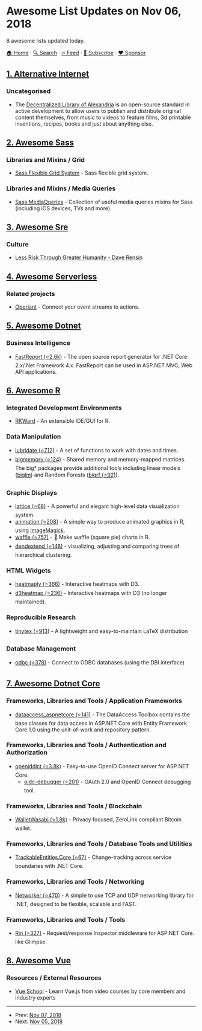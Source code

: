 # Awesome List Updates on Nov 06, 2018

8 awesome lists updated today.

[🏠 Home](/README.md) · [🔍 Search](https://www.trackawesomelist.com/search/) · [🔥 Feed](https://www.trackawesomelist.com/rss.xml) · [📮 Subscribe](https://trackawesomelist.us17.list-manage.com/subscribe?u=d2f0117aa829c83a63ec63c2f&id=36a103854c) · [❤️  Sponsor](https://github.com/sponsors/theowenyoung)



## [1. Alternative Internet](/content/redecentralize/alternative-internet/README.md)

### Uncategorised

*   The [Decentralized Library of Alexandria](https://www.alexandria.io/) is an open-source standard in active development to allow users to publish and distribute original content themselves, from music to videos to feature films, 3d printable inventions, recipes, books and just about anything else.

## [2. Awesome Sass](/content/Famolus/awesome-sass/README.md)

### Libraries and Mixins / Grid

*   [Sass Flexible Grid System](https://dnomak.com/flexiblegs/install/sass/) - Sass flexible grid system.

### Libraries and Mixins / Media Queries

*   [Sass MediaQueries](http://rafalbromirski.github.io/sass-mediaqueries/) - Collection of useful media queries mixins for Sass (including iOS devices, TVs and more).

## [3. Awesome Sre](/content/dastergon/awesome-sre/README.md)

### Culture

*   [Less Risk Through Greater Humanity - Dave Rensin](https://www.youtube.com/watch?v=0zqBlRW_6jA)

## [4. Awesome Serverless](/content/pmuens/awesome-serverless/README.md)

### Related projects

*   [Operiant](https://operiant.com) - Connect your event streams to actions.

## [5. Awesome Dotnet](/content/quozd/awesome-dotnet/README.md)

### Business Intelligence

*   [FastReport (⭐2.6k)](https://github.com/FastReports/FastReport) - The open source report generator for .NET Core 2.x/.Net Framework 4.x. FastReport can be used in ASP.NET MVC, Web API applications.

## [6. Awesome R](/content/qinwf/awesome-R/README.md)

### Integrated Development Environments

*   [RKWard](https://rkward.kde.org/) - An extensible IDE/GUI for R.

### Data Manipulation

*   [lubridate (⭐712)](https://github.com/tidyverse/lubridate) - A set of functions to work with dates and times.
*   [bigmemory (⭐124)](https://github.com/kaneplusplus/bigmemory) - Shared memory and memory-mapped matrices. The big\* packages provide additional tools including linear models ([biglm](http://cran.r-project.org/web/packages/biglm/index.html)) and Random Forests ([bigrf (⭐92)](https://github.com/aloysius-lim/bigrf)).

### Graphic Displays

*   [lattice (⭐68)](https://github.com/deepayan/lattice) - A powerful and elegant high-level data visualization system.
*   [animation (⭐208)](https://github.com/yihui/animation) - A simple way to produce animated graphics in R, using [ImageMagick](http://imagemagick.org/).
*   [waffle (⭐757)](https://github.com/hrbrmstr/waffle) -  🍁 Make waffle (square pie) charts in R.
*   [dendextend (⭐148)](https://github.com/talgalili/dendextend) -  visualizing, adjusting and comparing trees of hierarchical clustering.

### HTML Widgets

*   [heatmaply (⭐366)](https://github.com/talgalili/heatmaply) - Interactive heatmaps with D3.
*   [d3heatmap (⭐236)](https://github.com/rstudio/d3heatmap) - Interactive heatmaps with D3 (no longer maintained).

### Reproducible Research

*   [tinytex (⭐913)](https://github.com/yihui/tinytex) - A lightweight and easy-to-maintain LaTeX distribution

### Database Management

*   [odbc (⭐378)](https://github.com/r-dbi/odbc) - Connect to ODBC databases (using the DBI interface)

## [7. Awesome Dotnet Core](/content/thangchung/awesome-dotnet-core/README.md)

### Frameworks, Libraries and Tools / Application Frameworks

*   [dataaccess\_aspnetcore (⭐141)](https://github.com/digipolisantwerp/dataaccess_aspnetcore) - The DataAccess Toolbox contains the base classes for data access in ASP.NET Core with Entity Framework Core 1.0 using the unit-of-work and repository pattern.

### Frameworks, Libraries and Tools / Authentication and Authorization

*   [openiddict (⭐3.8k)](https://github.com/openiddict/openiddict-core) - Easy-to-use OpenID Connect server for ASP.NET Core.
    *   [oidc-debugger (⭐201)](https://github.com/nbarbettini/oidc-debugger) - OAuth 2.0 and OpenID Connect debugging tool.

### Frameworks, Libraries and Tools / Blockchain

*   [WalletWasabi (⭐1.9k)](https://github.com/zkSNACKs/WalletWasabi) - Privacy focused, ZeroLink compliant Bitcoin wallet.

### Frameworks, Libraries and Tools / Database Tools and Utilities

*   [TrackableEntities.Core (⭐67)](https://github.com/TrackableEntities/TrackableEntities.Core) - Change-tracking across service boundaries with .NET Core.

### Frameworks, Libraries and Tools / Networking

*   [Networker (⭐470)](https://github.com/MarkioE/Networker) - A simple to use TCP and UDP networking library for .NET, designed to be flexible, scalable and FAST.

### Frameworks, Libraries and Tools / Tools

*   [Rin (⭐327)](https://github.com/mayuki/Rin) - Request/response Inspector middleware for ASP.NET Core. like Glimpse.

## [8. Awesome Vue](/content/vuejs/awesome-vue/README.md)

### Resources / External Resources

*   [Vue School](https://vueschool.io) - Learn Vue.js from video courses by core members and industry experts

---

- Prev: [Nov 07, 2018](/content/2018/11/07/README.md)
- Next: [Nov 05, 2018](/content/2018/11/05/README.md)